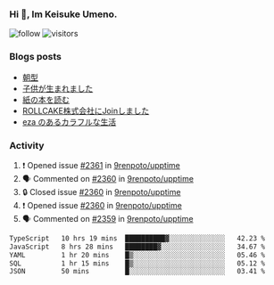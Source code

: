 ### Hi 👋, Im Keisuke Umeno.

<!--
**9renpoto/9renpoto** is a ✨ _special_ ✨ repository because its `README.md` (this file) appears on your GitHub profile.

Here are some ideas to get you started:

- 🔭 I’m currently working on ...
- 🌱 I’m currently learning ...
- 👯 I’m looking to collaborate on ...
- 🤔 I’m looking for help with ...
- 💬 Ask me about ...
- 📫 How to reach me: ...
- 😄 Pronouns: ...
- ⚡ Fun fact: ...
-->

![follow](https://img.shields.io/github/followers/9renpoto?label=Follow&style=social)
![visitors](https://komarev.com/ghpvc/?username=9renpoto&label=Profile%20views&color=0e75b6&style=flat)

### Blogs posts

<!-- BLOG-POST-LIST:START -->
- [朝型](https://9renpoto.win/entry/2024/05/29/im-an-early)
- [子供が生まれました](https://9renpoto.win/entry/2024/04/18/hello-world)
- [紙の本を読む](https://9renpoto.win/entry/2024/02/25/reading-papar-book)
- [ROLLCAKE株式会社にJoinしました](https://9renpoto.win/entry/2024/02/11/join)
- [eza のあるカラフルな生活](https://9renpoto.win/entry/2024/02/01/eza)
<!-- BLOG-POST-LIST:END -->

### Activity

<!--START_SECTION:activity-->
1. ❗ Opened issue [#2361](https://github.com/9renpoto/upptime/issues/2361) in [9renpoto/upptime](https://github.com/9renpoto/upptime)
2. 🗣 Commented on [#2360](https://github.com/9renpoto/upptime/issues/2360#issuecomment-2169184821) in [9renpoto/upptime](https://github.com/9renpoto/upptime)
3. 🔒 Closed issue [#2360](https://github.com/9renpoto/upptime/issues/2360) in [9renpoto/upptime](https://github.com/9renpoto/upptime)
4. ❗ Opened issue [#2360](https://github.com/9renpoto/upptime/issues/2360) in [9renpoto/upptime](https://github.com/9renpoto/upptime)
5. 🗣 Commented on [#2359](https://github.com/9renpoto/upptime/issues/2359#issuecomment-2169173693) in [9renpoto/upptime](https://github.com/9renpoto/upptime)
<!--END_SECTION:activity-->

<!--START_SECTION:waka-->

```txt
TypeScript   10 hrs 19 mins  ██████████▓░░░░░░░░░░░░░░   42.23 %
JavaScript   8 hrs 28 mins   ████████▓░░░░░░░░░░░░░░░░   34.67 %
YAML         1 hr 20 mins    █▒░░░░░░░░░░░░░░░░░░░░░░░   05.46 %
SQL          1 hr 15 mins    █▒░░░░░░░░░░░░░░░░░░░░░░░   05.12 %
JSON         50 mins         █░░░░░░░░░░░░░░░░░░░░░░░░   03.41 %
```

<!--END_SECTION:waka-->
